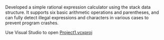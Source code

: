 Developed a simple rational expression calculator using the stack data structure. It supports six basic arithmetic operations and parentheses, and can fully detect illegal expressions and characters in various cases to prevent program crashes.

Use Visual Studio to open [Project1.vcxproj](https://github.com/WillongWANG/Classical-C_Cplus_JAVA-programs/blob/main/c%2B%2B%20calculator/c%2B%2B/Project1/Project1.vcxproj)
